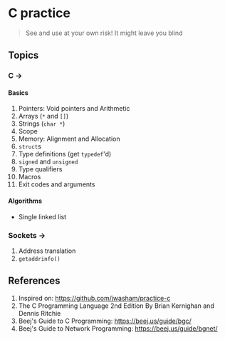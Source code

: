 # C practice

> See and use at your own risk! It might leave you blind


## Topics

### C ->

#### Basics

1. Pointers: Void pointers and Arithmetic
2. Arrays (`*` and `[]`)
3. Strings (`char *`)
4. Scope
5. Memory: Alignment and Allocation
6. `struct`s
7. Type definitions (get `typedef`'d)
8. `signed` and `unsigned`
9. Type qualifiers
10. Macros
11. Exit codes and arguments

#### Algorithms

- Single linked list

### Sockets ->

1. Address translation
2. `getaddrinfo()`

## References
1. Inspired on: https://github.com/jwasham/practice-c
2. The C Programming Language 2nd Edition By Brian Kernighan and Dennis Ritchie
3. Beej's Guide to C Programming: https://beej.us/guide/bgc/
4. Beej's Guide to Network Programming: https://beej.us/guide/bgnet/
